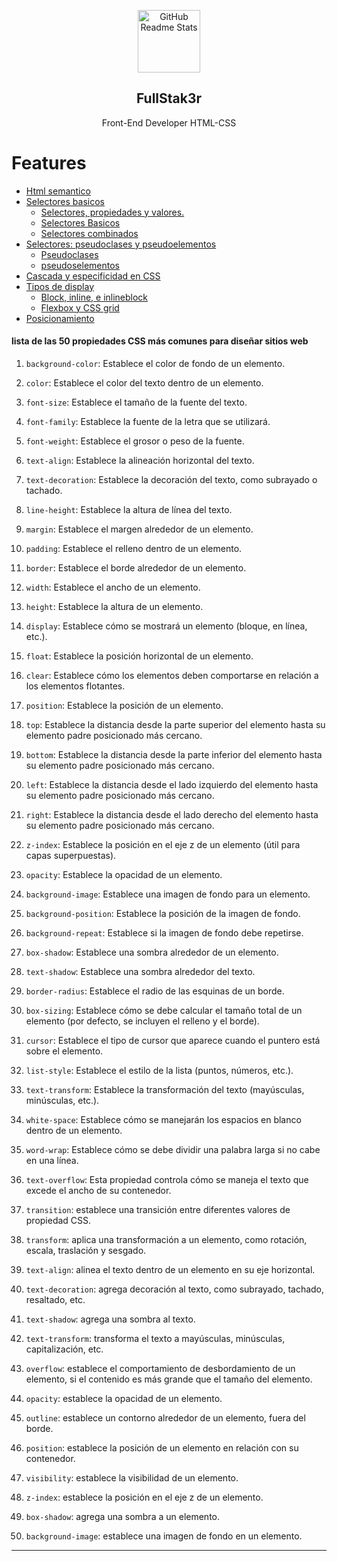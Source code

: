 <p align="center">
 <img width="100px" src="https://res.cloudinary.com/crunchbase-production/image/upload/c_lpad,f_auto,q_auto:eco,dpr_1/cnwgw7caibsyu8djwahj" align="center" alt="GitHub Readme Stats" />
 <h2 align="center">FullStak3r</h2>
 <p align="center">Front-End Developer HTML-CSS</p>

# Features


-   [Html semantico](https://github.com/fullstack3r/html-css/tree/new-themes/html)
-   [Selectores basicos](/selectores/)
    -   [Selectores, propiedades y valores.](/selectores/selectores.html)
    -   [Selectores Basicos](/selectores/slectoresbasicos.html)
    -   [Selectores combinados](/selectores/selectorescombinados.html)
-   [Selectores: pseudoclases y pseudoelementos](/pseudoclases/)
    -   [Pseudoclases](/pseudoclases/pseodoclases.html)
    -   [pseudoselementos](/pseudoclases/readme.md)
-   [Cascada y especificidad en CSS](/cascada/)
-   [Tipos de display](/display/)
    -   [Block, inline, e inlineblock](/display/display.html)
    -   [Flexbox y CSS grid](/display/displayflex.html)
-   [Posicionamiento](/display/)    
    

#### lista de las 50 propiedades CSS más comunes para diseñar sitios web

1. `background-color`: Establece el color de fondo de un elemento.
2. `color`: Establece el color del texto dentro de un elemento.
3. `font-size`: Establece el tamaño de la fuente del texto.
4. `font-family`: Establece la fuente de la letra que se utilizará.
5. `font-weight`: Establece el grosor o peso de la fuente.
6. `text-align`: Establece la alineación horizontal del texto.
7. `text-decoration`: Establece la decoración del texto, como subrayado o tachado.
8. `line-height`: Establece la altura de línea del texto.
9. `margin`: Establece el margen alrededor de un elemento.
10. `padding`: Establece el relleno dentro de un elemento.
11. `border`: Establece el borde alrededor de un elemento.
12. `width`: Establece el ancho de un elemento.
13. `height`: Establece la altura de un elemento.
14. `display`: Establece cómo se mostrará un elemento (bloque, en línea, etc.).
15. `float`: Establece la posición horizontal de un elemento.
16. `clear`: Establece cómo los elementos deben comportarse en relación a los elementos flotantes.
17. `position`: Establece la posición de un elemento.
18. `top`: Establece la distancia desde la parte superior del elemento hasta su elemento padre posicionado más cercano.
19. `bottom`: Establece la distancia desde la parte inferior del elemento hasta su elemento padre posicionado más cercano.
20. `left`: Establece la distancia desde el lado izquierdo del elemento hasta su elemento padre posicionado más cercano.
21. `right`: Establece la distancia desde el lado derecho del elemento hasta su elemento padre posicionado más cercano.
22. `z-index`: Establece la posición en el eje z de un elemento (útil para capas superpuestas).
23. `opacity`: Establece la opacidad de un elemento.
24. `background-image`: Establece una imagen de fondo para un elemento.
25. `background-position`: Establece la posición de la imagen de fondo.
26. `background-repeat`: Establece si la imagen de fondo debe repetirse.
27. `box-shadow`: Establece una sombra alrededor de un elemento.
28. `text-shadow`: Establece una sombra alrededor del texto.
29. `border-radius`: Establece el radio de las esquinas de un borde.
30. `box-sizing`: Establece cómo se debe calcular el tamaño total de un elemento (por defecto, se incluyen el relleno y el borde).
31. `cursor`: Establece el tipo de cursor que aparece cuando el puntero está sobre el elemento.
32. `list-style`: Establece el estilo de la lista (puntos, números, etc.).
33. `text-transform`: Establece la transformación del texto (mayúsculas, minúsculas, etc.).
34. `white-space`: Establece cómo se manejarán los espacios en blanco dentro de un elemento.
35. `word-wrap`: Establece cómo se debe dividir una palabra larga si no cabe en una línea.
36. `text-overflow`: Esta propiedad controla cómo se maneja el texto que excede el ancho de su contenedor.


37. `transition`: establece una transición entre diferentes valores de propiedad CSS.

38. `transform`: aplica una transformación a un elemento, como rotación, escala, traslación y sesgado.

39. `text-align`: alinea el texto dentro de un elemento en su eje horizontal.

40. `text-decoration`: agrega decoración al texto, como subrayado, tachado, resaltado, etc.

41. `text-shadow`: agrega una sombra al texto.

42. `text-transform`: transforma el texto a mayúsculas, minúsculas, capitalización, etc.

43. `overflow`: establece el comportamiento de desbordamiento de un elemento, si el contenido es más grande que el tamaño del elemento.

44. `opacity`: establece la opacidad de un elemento.

45. `outline`: establece un contorno alrededor de un elemento, fuera del borde.

46. `position`: establece la posición de un elemento en relación con su contenedor.

47. `visibility`: establece la visibilidad de un elemento.

48. `z-index`: establece la posición en el eje z de un elemento.

49. `box-shadow`: agrega una sombra a un elemento.

50. `background-image`: establece una imagen de fondo en un elemento.


* * *

